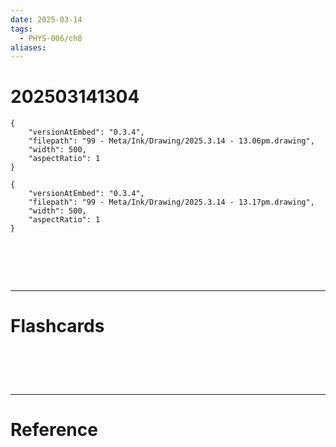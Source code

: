 ```yaml
---
date: 2025-03-14
tags:
  - PHYS-006/ch8
aliases:
---
```

# 202503141304

```handdrawn-ink
{
	"versionAtEmbed": "0.3.4",
	"filepath": "99 - Meta/Ink/Drawing/2025.3.14 - 13.06pm.drawing",
	"width": 500,
	"aspectRatio": 1
}
```


```handdrawn-ink
{
	"versionAtEmbed": "0.3.4",
	"filepath": "99 - Meta/Ink/Drawing/2025.3.14 - 13.17pm.drawing",
	"width": 500,
	"aspectRatio": 1
}
```


# ‌
---
# Flashcards


# ‌
---
# Reference
